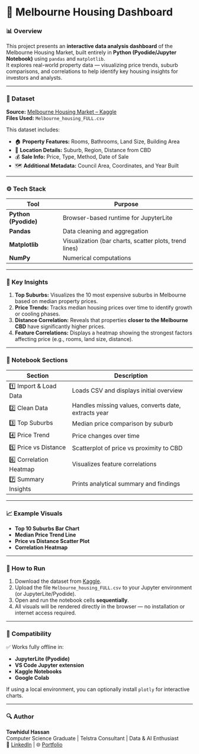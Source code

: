 # 🏡 Melbourne Housing Dashboard

### 📊 Overview
This project presents an **interactive data analysis dashboard** of the Melbourne Housing Market, built entirely in **Python (Pyodide/Jupyter Notebook)** using `pandas` and `matplotlib`.  
It explores real-world property data — visualizing price trends, suburb comparisons, and correlations to help identify key housing insights for investors and analysts.

---

### 💾 Dataset
**Source:** [Melbourne Housing Market – Kaggle](https://www.kaggle.com/datasets/anthonypino/melbourne-housing-market)  
**Files Used:** `Melbourne_housing_FULL.csv`

This dataset includes:
- 🏠 **Property Features:** Rooms, Bathrooms, Land Size, Building Area  
- 📍 **Location Details:** Suburb, Region, Distance from CBD  
- 💰 **Sale Info:** Price, Type, Method, Date of Sale  
- 🗺️ **Additional Metadata:** Council Area, Coordinates, and Year Built  

---

### ⚙️ Tech Stack
| Tool | Purpose |
|------|----------|
| **Python (Pyodide)** | Browser-based runtime for JupyterLite |
| **Pandas** | Data cleaning and aggregation |
| **Matplotlib** | Visualization (bar charts, scatter plots, trend lines) |
| **NumPy** | Numerical computations |

---

### 🧠 Key Insights
1. **Top Suburbs:** Visualizes the 10 most expensive suburbs in Melbourne based on median property prices.  
2. **Price Trends:** Tracks median housing prices over time to identify growth or cooling phases.  
3. **Distance Correlation:** Reveals that properties **closer to the Melbourne CBD** have significantly higher prices.  
4. **Feature Correlations:** Displays a heatmap showing the strongest factors affecting price (e.g., rooms, land size, distance).  

---

### 🧾 Notebook Sections
| Section | Description |
|----------|--------------|
| 1️⃣ Import & Load Data | Loads CSV and displays initial overview |
| 2️⃣ Clean Data | Handles missing values, converts date, extracts year |
| 3️⃣ Top Suburbs | Median price comparison by suburb |
| 4️⃣ Price Trend | Price changes over time |
| 5️⃣ Price vs Distance | Scatterplot of price vs proximity to CBD |
| 6️⃣ Correlation Heatmap | Visualizes feature correlations |
| 7️⃣ Summary Insights | Prints analytical summary and findings |

---

### 📈 Example Visuals
- **Top 10 Suburbs Bar Chart**
- **Median Price Trend Line**
- **Price vs Distance Scatter Plot**
- **Correlation Heatmap**

---

### 🚀 How to Run
1. Download the dataset from [Kaggle](https://www.kaggle.com/datasets/anthonypino/melbourne-housing-market).  
2. Upload the file `Melbourne_housing_FULL.csv` to your Jupyter environment (or JupyterLite/Pyodide).  
3. Open and run the notebook cells **sequentially**.  
4. All visuals will be rendered directly in the browser — no installation or internet access required.

---

### 🧩 Compatibility
✅ Works fully offline in:
- **JupyterLite (Pyodide)**  
- **VS Code Jupyter extension**  
- **Kaggle Notebooks**  
- **Google Colab**  

If using a local environment, you can optionally install `plotly` for interactive charts.

---

### 🔍 Author
**Towhidul Hassan**  
Computer Science Graduate | Telstra Consultant | Data & AI Enthusiast  
📧 [LinkedIn](https://linkedin.com/in/towhidul-hassan) | 🌐 [Portfolio](https://github.com/towhidulhassan)
